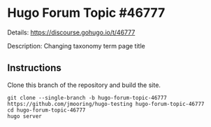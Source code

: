 # Hugo Forum Topic #46777

Details: <https://discourse.gohugo.io/t/46777>

Description: Changing taxonomy term page title

## Instructions

Clone this branch of the repository and build the site.

```text
git clone --single-branch -b hugo-forum-topic-46777 https://github.com/jmooring/hugo-testing hugo-forum-topic-46777
cd hugo-forum-topic-46777
hugo server
```
